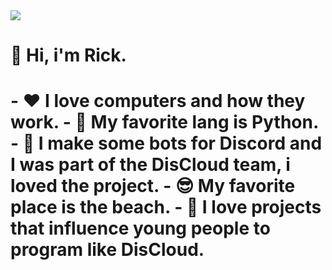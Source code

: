 <img src="https://static.vecteezy.com/system/resources/previews/001/195/702/non_2x/speech-bubbles-pixel-welcome-png.png">

<h1> 👋 Hi, i'm Rick.<h1>
   - ❤️ I love computers and how they work.
   - 🐍 My favorite lang is Python.
   - 🤖 I make some bots for Discord and I was part of the DisCloud team, i loved the project.
   - 😎 My favorite place is the beach.
   - 👾 I love projects that influence young people to program like DisCloud.
